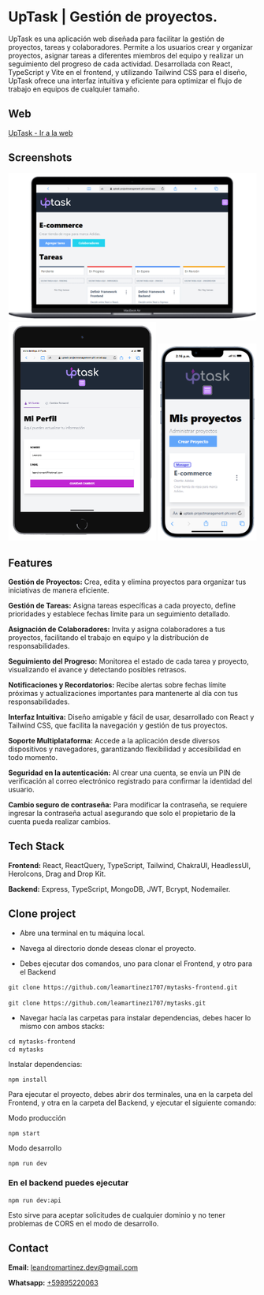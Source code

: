 
# UpTask | Gestión de proyectos.

UpTask es una aplicación web diseñada para facilitar la gestión de proyectos, tareas y colaboradores. Permite a los usuarios crear y organizar proyectos, asignar tareas a diferentes miembros del equipo y realizar un seguimiento del progreso de cada actividad. Desarrollada con React, TypeScript y Vite en el frontend, y utilizando Tailwind CSS para el diseño, UpTask ofrece una interfaz intuitiva y eficiente para optimizar el flujo de trabajo en equipos de cualquier tamaño.


## Web

[UpTask - Ir a la web](https://uptask-projectmanagement-phi.vercel.app/)


## Screenshots

<div align="center">
  <img src="server/src/assets/desktopscreenshot.png" alt="Captura de pantalla de la web" style="max-width: 100%; width: 600px;">
  <img src="server/src/assets/tabletscreenshot.png" alt="Captura de pantalla de la tableta" style="max-width: 100%; width: 300px;">
  <img src="server/src/assets/phonescreenshot.png" alt="Captura de pantalla del teléfono" style="max-width: 100%; width: 200px;">
</div>


## Features

**Gestión de Proyectos:** Crea, edita y elimina proyectos para organizar tus iniciativas de manera eficiente.

**Gestión de Tareas:** Asigna tareas específicas a cada proyecto, define prioridades y establece fechas límite para un seguimiento detallado.

**Asignación de Colaboradores:** Invita y asigna colaboradores a tus proyectos, facilitando el trabajo en equipo y la distribución de responsabilidades.

**Seguimiento del Progreso:** Monitorea el estado de cada tarea y proyecto, visualizando el avance y detectando posibles retrasos.

**Notificaciones y Recordatorios:** Recibe alertas sobre fechas límite próximas y actualizaciones importantes para mantenerte al día con tus responsabilidades.

**Interfaz Intuitiva:** Diseño amigable y fácil de usar, desarrollado con React y Tailwind CSS, que facilita la navegación y gestión de tus proyectos.

**Soporte Multiplataforma:** Accede a la aplicación desde diversos dispositivos y navegadores, garantizando flexibilidad y accesibilidad en todo momento.

**Seguridad en la autenticación:** Al crear una cuenta, se envía un PIN de verificación al correo electrónico registrado para confirmar la identidad del usuario.

**Cambio seguro de contraseña:** Para modificar la contraseña, se requiere ingresar la contraseña actual asegurando que solo el propietario de la cuenta pueda realizar cambios.

## Tech Stack

**Frontend:** React, ReactQuery, TypeScript, Tailwind, ChakraUI, HeadlessUI, HeroIcons, Drag and Drop Kit.

**Backend:** Express, TypeScript, MongoDB, JWT, Bcrypt, Nodemailer.

## Clone project

- Abre una terminal en tu máquina local.

- Navega al directorio donde deseas clonar el proyecto.

- Debes ejecutar dos comandos, uno para clonar el Frontend, y otro para el Backend

```
git clone https://github.com/leamartinez1707/mytasks-frontend.git

git clone https://github.com/leamartinez1707/mytasks.git

```

- Navegar hacía las carpetas para instalar dependencias, debes hacer lo mismo con ambos stacks:

```
cd mytasks-frontend
cd mytasks

```

Instalar dependencias:

```
npm install
```

Para ejecutar el proyecto, debes abrir dos terminales, una en la carpeta del Frontend, y otra en la carpeta del Backend, y ejecutar el siguiente comando:

Modo producción
```
npm start 
```
Modo desarrollo
```
npm run dev
```

### En el backend puedes ejecutar
```
npm run dev:api
```
Esto sirve para aceptar solicitudes de cualquier dominio y no tener problemas de CORS en el modo de desarrollo.

## Contact

**Email:** leandromartinez.dev@gmail.com

**Whatsapp:** [+59895220063](https://api.whatsapp.com/send?phone=59895220063&text=Hola%20Leandro!%20Me%20contacto%20contigo%20porque..)
